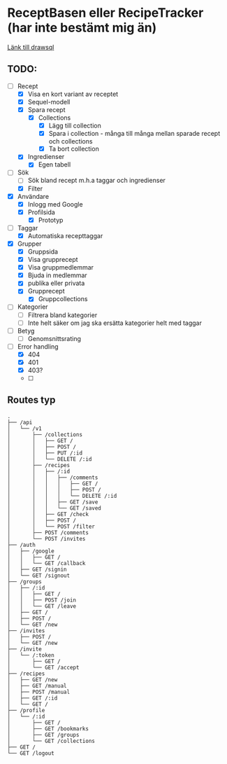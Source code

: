 # ReceptBasen eller RecipeTracker (har inte bestämt mig än)

[Länk till drawsql](https://drawsql.app/teams/nils-lindblads-team/diagrams/recept-basen)

## TODO:

- [ ] Recept
  - [x] Visa en kort variant av receptet
  - [x] Sequel-modell
  - [x] Spara recept
    - [x] Collections
      - [x] Lägg till collection
      - [x] Spara i collection - många till många mellan sparade recept och collections
      - [x] Ta bort collection
  - [x] Ingredienser
    - [x] Egen tabell
- [ ] Sök
  - [ ] Sök bland recept m.h.a taggar och ingredienser
  - [x] Filter
- [x] Användare
  - [x] Inlogg med Google
  - [x] Profilsida
    - [x] Prototyp
- [ ] Taggar
  - [x] Automatiska recepttaggar
- [x] Grupper
  - [x] Gruppsida
  - [x] Visa grupprecept
  - [x] Visa gruppmedlemmar
  - [x] Bjuda in medlemmar
  - [x] publika eller privata
  - [x] Grupprecept
    - [x] Gruppcollections
- [ ] Kategorier
  - [ ] Filtrera bland kategorier
  - [ ] Inte helt säker om jag ska ersätta kategorier helt med taggar
- [ ] Betyg
  - [ ] Genomsnittsrating
- [ ] Error handling
  - [x] 404
  - [x] 401
  - [x] 403?
  - [ ] 

## Routes typ

```
.
├── /api
│   └── /v1
│       ├── /collections
│       │   ├── GET /
│       │   ├── POST /
│       │   ├── PUT /:id
│       │   └── DELETE /:id
│       ├── /recipes
│       │   ├── /:id
│       │   │   ├── /comments
│       │   │   │   ├── GET /
│       │   │   │   ├── POST /
│       │   │   │   └── DELETE /:id
│       │   │   ├── GET /save
│       │   │   └── GET /saved
│       │   ├── GET /check
│       │   ├── POST /
│       │   └── POST /filter
│       ├── POST /comments
│       └── POST /invites
├── /auth
│   ├── /google
│   │   ├── GET /
│   │   └── GET /callback
│   ├── GET /signin
│   └── GET /signout
├── /groups
│   ├── /:id
│   │   ├── GET /
│   │   ├── POST /join
│   │   └── GET /leave
│   ├── GET /
│   ├── POST /
│   └── GET /new
├── /invites
│   ├── POST /
│   └── GET /new
├── /invite
│   └── /:token
│       ├── GET /
│       └── GET /accept
├── /recipes
│   ├── GET /new
│   ├── GET /manual
│   ├── POST /manual
│   ├── GET /:id
│   └── GET /
├── /profile
│   └── /:id
│       ├── GET /
│       ├── GET /bookmarks
│       ├── GET /groups
│       └── GET /collections
├── GET /
└── GET /logout
```